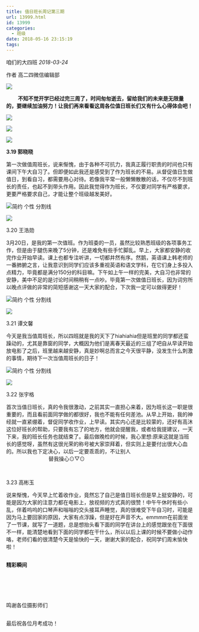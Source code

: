 ```yaml
---
title: 值日班长周记第三期
url: 13999.html
id: 13999
categories:
  - 班级
date: 2018-05-16 23:15:19
tags:
---
```


咱们的大四班 _2018-03-24_

作者 高二四微信编辑部

![](https://x.wangyuyang.top/wp-content/uploads/2018/05/值日班长周记第三期.png)

        **不知不觉开学已经过完三周了，时间匆匆逝去，留给我们的未来是无限量的，要继续加油努力！让我们再来看看这周各位值日班长们又有什么心得体会吧！**

![](https://x.wangyuyang.top/wp-content/uploads/2018/05/值日班长周记第三期-1.png)

![](https://x.wangyuyang.top/wp-content/uploads/2018/05/值日班长周记第三期-1.gif)

![](https://x.wangyuyang.top/wp-content/uploads/2018/05/值日班长周记第三期.jpg)

**3.19 郭晓晓**

第一次做值周班长，说来惭愧，由于各种不可抗力，我真正履行职责的时间也只有课间下午大自习了。但即便如此我还是感受到了作为班长的不易。从督促值日生做值日，到看自习，都需要用心对待。若像我平常一般懒懒散散的话，不仅尽不到班长的责任，也起不到带头作用。因此我觉得作为班长，不仅要对同学有严格要求，更要严格要求自己，才能让整个班级越发美好。

![](https://x.wangyuyang.top/wp-content/uploads/2018/05/值日班长周记第三期-2.png "简约 个性 分割线")

![](https://x.wangyuyang.top/wp-content/uploads/2018/05/值日班长周记第三期-1.jpg)

3.20 王浩勋

3月20日，是我的第一次值班。作为班委的一员，虽然比较熟悉班级的各项事务工作，但是由于腿伤来晚了5分钟，还是难免有些手忙脚乱。早上，大家都安静的收完作业开始早读。课上也都专注听讲，一切都井然有序。然鹅，英语课上韩老师的一番肺腑之言，让我意识到同学们应该多重视英语和语文学科，在它们身上多投入点精力，毕竟都是满分150分的科目嘛。下午如上午一样的完美，大自习也非常的安静，美中不足的是讨论时间稍稍有一点吵。毕竟第一次做值日班长，因为词穷所以晚点评做的非常的简短感谢这一天大家的配合，下次我一定可以做得更好！

![](https://x.wangyuyang.top/wp-content/uploads/2018/05/值日班长周记第三期-2.png "简约 个性 分割线")

![](https://x.wangyuyang.top/wp-content/uploads/2018/05/值日班长周记第三期-2.jpg)

3.21 谭文馨

今天是我当值周班长，所以四班就是我的天下了hiahiahia但是班里的同学都还蛮躁动的，尤其是靠窗的同学，大概因为他们是离春天最近的三组了吧自从早读开始放电影了之后，班里越来越安静，真是妙啊总而言之今天很平静，没发生什么刺激的事情，期待下一次当值周班长的日子！

![](https://x.wangyuyang.top/wp-content/uploads/2018/05/值日班长周记第三期-2.png "简约 个性 分割线")

![](https://x.wangyuyang.top/wp-content/uploads/2018/05/值日班长周记第三期-3.jpg)

3.22 张宇格

首次当值日班长，真的令我很激动，之前其实一直担心来着，因为班长这一职是很重要的，而且看前面同学做的都很好，我也不能有任何差池。从早上开始，我的神经就一直紧绷着，督促同学收作业，上早读。其实内心还是比较蒙的，还好有高沐这位好班长的帮助，只要我有忘了的地方，他就会提醒我，或者给我提建议，一天下来，我的班长任务也就结束了。最后做晚检的时候，我心里想:原来这就是当班长的感觉呀，虽然有这很光荣的称号被大家崇拜着，但实则上是要付出很大心血的。所以我也下定决心，以后一定要乖乖的，不让别人                                                                       替我操心⊙▽⊙

![](data:image/gif;base64,iVBORw0KGgoAAAANSUhEUgAAAAEAAAABCAYAAAAfFcSJAAAADUlEQVQImWNgYGBgAAAABQABh6FO1AAAAABJRU5ErkJggg== "简约 个性 分割线")

![](data:image/gif;base64,iVBORw0KGgoAAAANSUhEUgAAAAEAAAABCAYAAAAfFcSJAAAADUlEQVQImWNgYGBgAAAABQABh6FO1AAAAABJRU5ErkJggg==)

3.23 高彬玉

说来惭愧，今天早上忙着收作业，竟然忘了自己是值日班长但是早上挺安静的，可能是因为大家的注意力都在电影上，放视频的方式真的很赞！中午午休时有些小乱，伴着呜呜的口琴声和嗡嗡的交头接耳声睡觉，真的很难受下午自习时，可能是因为马上要回家的原因，大家有点浮躁，但是好在声音不大。emmmm在前面坐了一节课，就写了一道题，总是想抬头看下面的同学在讲台上的感觉跟坐在下面很不一样，能清楚地看到下面的同学都在干什么，所以以后上课的时候不要做小动作咯，老师们看的很清楚今天是愉快的一天，谢谢大家的配合，祝同学们周末愉快啦！

![](data:image/gif;base64,iVBORw0KGgoAAAANSUhEUgAAAAEAAAABCAYAAAAfFcSJAAAADUlEQVQImWNgYGBgAAAABQABh6FO1AAAAABJRU5ErkJggg== "简约 个性 分割线")

**精彩瞬间**

![](data:image/gif;base64,iVBORw0KGgoAAAANSUhEUgAAAAEAAAABCAYAAAAfFcSJAAAADUlEQVQImWNgYGBgAAAABQABh6FO1AAAAABJRU5ErkJggg==)

![](data:image/gif;base64,iVBORw0KGgoAAAANSUhEUgAAAAEAAAABCAYAAAAfFcSJAAAADUlEQVQImWNgYGBgAAAABQABh6FO1AAAAABJRU5ErkJggg==)

![](data:image/gif;base64,iVBORw0KGgoAAAANSUhEUgAAAAEAAAABCAYAAAAfFcSJAAAADUlEQVQImWNgYGBgAAAABQABh6FO1AAAAABJRU5ErkJggg==)

![](data:image/gif;base64,iVBORw0KGgoAAAANSUhEUgAAAAEAAAABCAYAAAAfFcSJAAAADUlEQVQImWNgYGBgAAAABQABh6FO1AAAAABJRU5ErkJggg==)

![](data:image/gif;base64,iVBORw0KGgoAAAANSUhEUgAAAAEAAAABCAYAAAAfFcSJAAAADUlEQVQImWNgYGBgAAAABQABh6FO1AAAAABJRU5ErkJggg==)

鸣谢各位摄影师们

![](data:image/gif;base64,iVBORw0KGgoAAAANSUhEUgAAAAEAAAABCAYAAAAfFcSJAAAADUlEQVQImWNgYGBgAAAABQABh6FO1AAAAABJRU5ErkJggg==)

最后祝各位月考成功！